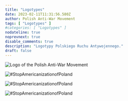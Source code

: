 ```yaml
---
title: "Logotypes"
date: 2023-02-11T11:31:56.580Z
author: Polish Anti-War Movement
tags: [ "Logotypes" ]
#categories: [ "Logotypes" ]
nodateline: true
noprevnext: true
disable_comments: true
description: "Logotypy Polskiego Ruchu Antywojennego."
draft: false
---
```


![Logo of the Polish Anti-War Movement](/PRA.jpeg)

![#StopAmericanizationofPoland](/SAP-1.jpeg)

![#StopAmericanizationofPoland](/SAP2.jpeg)

![#StopAmericanizationofPoland](/SAP3.jpeg)
